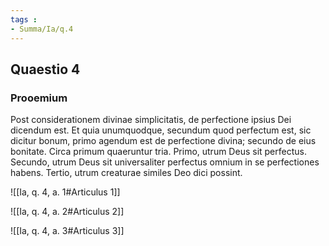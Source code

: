 ```yaml
---
tags : 
- Summa/Ia/q.4
---
```


## Quaestio 4

### Prooemium

Post considerationem divinae simplicitatis, de perfectione ipsius Dei dicendum est. Et quia unumquodque, secundum quod perfectum est, sic dicitur bonum, primo agendum est de perfectione divina; secundo de eius bonitate. Circa primum quaeruntur tria. Primo, utrum Deus sit perfectus. Secundo, utrum Deus sit universaliter perfectus omnium in se perfectiones habens. Tertio, utrum creaturae similes Deo dici possint.

![[Ia, q. 4, a. 1#Articulus 1]]

![[Ia, q. 4, a. 2#Articulus 2]]

![[Ia, q. 4, a. 3#Articulus 3]]

